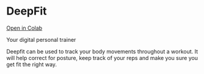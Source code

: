 # DeepFit

[Open in Colab](https://githubtocolab.com/namanarora97/DeepFit/blob/53d1d5b8092b2b16740d27b8cec0767ca76b68ca/DeepFit.ipynb)  

Your digital personal trainer

Deepfit can be used to track your body movements throughout a workout. It will help correct for posture, keep track of your reps and make you sure you get fit the right way.
